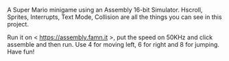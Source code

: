 A Super Mario minigame using an Assembly 16-bit Simulator. Hscroll, Sprites, Interrupts, Text Mode, Collision are all the things you can see in this project. 

Run it on < https://assembly.famn.it >, put the speed on 50KHz and click assemble and then run. Use 4 for moving left, 6 for right and 8 for jumping. Have fun! 
